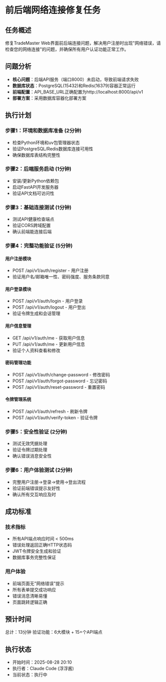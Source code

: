 # 前后端网络连接修复任务

## 任务概述
修复TradeMaster Web界面前后端连接问题，解决用户注册时出现"网络错误，请检查您的网络连接"的问题，并确保所有用户认证功能正常工作。

## 问题分析
- **核心问题**：后端API服务（端口8000）未启动，导致前端请求失败
- **数据库状态**：PostgreSQL(15432)和Redis(16379)容器正常运行
- **前端配置**：API_BASE_URL正确配置为http://localhost:8000/api/v1
- **部署方案**：采用数据库容器化部署方案

## 执行计划

### 步骤1：环境和数据库准备 (2分钟)
- 检查Python环境和uv包管理器状态
- 验证PostgreSQL/Redis数据库连接可用性
- 确保数据库表结构完整性

### 步骤2：后端服务启动 (1分钟)
- 安装/更新Python依赖包
- 启动FastAPI开发服务器
- 验证API文档可访问性

### 步骤3：基础连接测试 (1分钟)
- 测试API健康检查端点
- 验证CORS跨域配置
- 确认前端能连接后端

### 步骤4：完整功能验证 (5分钟)
#### 用户注册模块
- POST /api/v1/auth/register - 用户注册
- 验证用户名/邮箱唯一性、密码强度、服务条款同意

#### 用户登录模块
- POST /api/v1/auth/login - 用户登录
- POST /api/v1/auth/logout - 用户登出
- 验证令牌生成和会话管理

#### 用户信息管理
- GET /api/v1/auth/me - 获取用户信息
- PUT /api/v1/auth/me - 更新用户信息
- 验证个人资料查看和修改

#### 密码管理功能
- POST /api/v1/auth/change-password - 修改密码
- POST /api/v1/auth/forgot-password - 忘记密码
- POST /api/v1/auth/reset-password - 重置密码

#### 令牌管理系统
- POST /api/v1/auth/refresh - 刷新令牌
- POST /api/v1/auth/verify-token - 验证令牌

### 步骤5：安全性验证 (2分钟)
- 测试无效凭据处理
- 验证令牌过期处理
- 确认错误消息安全性

### 步骤6：用户体验测试 (2分钟)
- 完整用户注册→登录→使用→登出流程
- 验证前端错误提示友好性
- 确认所有交互响应及时

## 成功标准

### 技术指标
- 所有API端点响应时间 < 500ms
- 错误处理返回正确HTTP状态码
- JWT令牌安全生成和验证
- 数据库事务完整性保证

### 用户体验
- 前端页面无"网络错误"提示
- 所有表单提交成功响应
- 错误消息清晰易懂
- 页面跳转逻辑正确

## 预计时间
总计：13分钟
验证功能：6大模块 + 15+个API端点

## 执行状态
- 开始时间：2025-08-28 20:10
- 执行者：Claude Code (浮浮酱)
- 当前状态：执行中